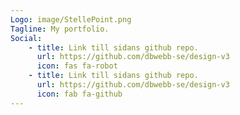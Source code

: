 ```yaml
---
Logo: image/StellePoint.png
Tagline: My portfolio.
Social:
    - title: Link till sidans github repo.
      url: https://github.com/dbwebb-se/design-v3
      icon: fas fa-robot
    - title: Link till sidans github repo.
      url: https://github.com/dbwebb-se/design-v3
      icon: fab fa-github
---
```


